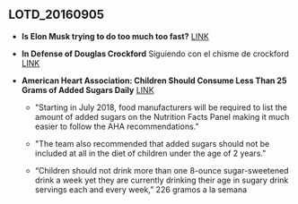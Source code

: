 ## LOTD_20160905

- **Is Elon Musk trying to do too much too fast?** [LINK](http://www.latimes.com/business/la-fi-spacex-tesla-musk-20160902-snap-story.html)

- **In Defense of Douglas Crockford** Siguiendo con el chisme de crockford [LINK](http://atom-morgan.github.io/in-defense-of-douglas-crockford)

- **American Heart Association: Children Should Consume Less Than 25 Grams of Added Sugars Daily** [LINK](http://www.sci-news.com/medicine/children-added-sugars-04125.html)

  - "Starting in July 2018, food manufacturers will be required to list the amount of added sugars on the Nutrition Facts Panel making it much easier to follow the AHA recommendations."

  - "The team also recommended that added sugars should not be included at all in the diet of children under the age of 2 years."

  - “Children should not drink more than one 8-ounce sugar-sweetened drink a week yet they are currently drinking their age in sugary drink servings each and every week,” 226 gramos a la semana

